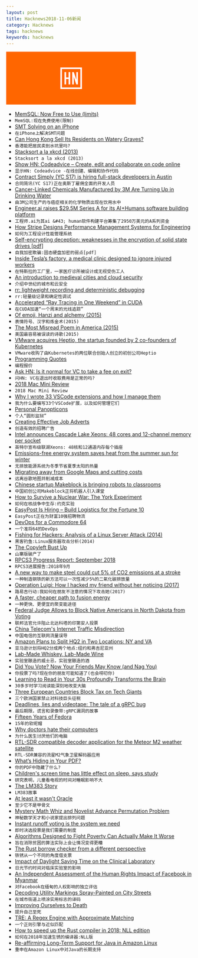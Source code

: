 ```yaml
---
layout: post
title: Hacknews2018-11-06新闻
category: Hacknews
tags: hacknews
keywords: hacknews
---
```


![haccknews-banner](/assets/image/hacknews-banner.jpg)

- [MemSQL: Now Free to Use (limits)](https://www.memsql.com/blog/announcing-memsql-free-tier)
- `MemSQL:现在免费使用(限制)`
- [SMT Solving on an iPhone](https://homes.cs.washington.edu/~bornholt/post/z3-iphone.html)
- `在iPhone上解决SMT问题`
- [Can Hong Kong Sell Its Residents on Watery Graves?](https://www.atlasobscura.com/articles/sea-burial-hong-kong)
- `香港能把居民卖到水坑里吗?`
- [Stacksort a la xkcd (2013)](http://gkoberger.github.io/stacksort/)
- `Stacksort a la xkcd (2013)`
- [Show HN: Codeadvice – Create, edit and collaborate on code online](https://www.codeadvice.io/)
- `显示HN: Codeadvice -在线创建、编辑和协作代码`
- [Contract  Simply (YC S17) is hiring full-stack developers in Austin](item?id=18392392)
- `合同简讯(YC S17)正在奥斯丁雇佣全面的开发人员`
- [Cancer-Linked Chemicals Manufactured by 3M Are Turning Up in Drinking Water](https://www.bloomberg.com/graphics/2018-3M-groundwater-pollution-problem/)
- `由3M公司生产的与癌症相关的化学物质出现在饮用水中`
- [Engineer.ai raises $29.5M Series A for its AI&#43;Humans software building platform](https://techcrunch.com/2018/11/06/engineer-ai-raises-29-5m-series-a-for-its-aihumans-software-building-platform/)
- `工程师.ai为其ai &#43; human软件构建平台筹集了2950万美元的A系列资金`
- [How Stripe Designs Performance Management Systems for Engineering](https://blog.gitprime.com/designing-performance-management-systems/)
- `如何为工程设计性能管理系统`
- [Self-encrypting deception: weaknesses in the encryption of solid state drives [pdf]](https://www.zdnet.com/article/flaws-in-self-encrypting-ssds-let-attackers-bypass-disk-encryption/)
- `自我加密欺骗:固态硬盘加密的弱点[pdf]`
- [Inside Tesla’s factory, a medical clinic designed to ignore injured workers](https://www.revealnews.org/article/inside-teslas-factory-a-medical-clinic-designed-to-ignore-injured-workers/)
- `在特斯拉的工厂里，一家医疗诊所被设计成无视受伤工人`
- [An introduction to medieval cities and cloud security](https://arcentry.com/blog/an-introduction-to-medieval-cities-and-cloud-security/)
- `介绍中世纪的城市和云安全`
- [rr: lightweight recording and deterministic debugging](http://rr-project.org/)
- `rr:轻量级记录和确定性调试`
- [Accelerated “Ray Tracing in One Weekend” in CUDA](https://devblogs.nvidia.com/accelerated-ray-tracing-cuda/)
- `在CUDA加速“一个周末的光线追踪”`
- [Of emoji, Hanzi and alchemy (2015)](https://jealousmarkup.xyz/texts/of-emoji-hanzi-and-alchemy/)
- `表情符号、汉字和炼金术(2015)`
- [The Most Misread Poem in America (2015)](https://www.theparisreview.org/blog/2015/09/11/the-most-misread-poem-in-america/)
- `美国最容易被误读的诗歌(2015)`
- [VMware acquires Heptio, the startup founded by 2 co-founders of Kubernetes](https://techcrunch.com/2018/11/06/vmware-acquires-heptio-the-startup-founded-by-2-co-founders-of-kubernetes/)
- `VMware收购了由Kubernetes的两位联合创始人创立的初创公司Heptio`
- [Programming Quotes](http://quotes.cat-v.org/programming/)
- `编程报价`
- [Ask HN: Is it normal for VC to take a fee on exit?](item?id=18390786)
- `问HN: VC在退出时收取费用是正常的吗?`
- [2018 Mac Mini Review](https://marco.org/2018/11/06/mac-mini-2018-review)
- `2018 Mac Mini Review`
- [Why I wrote 33 VSCode extensions and how I manage them](https://medium.com/@fabiospampinato/why-i-wrote-33-vscode-extensions-and-how-i-manage-them-cb61df05e154)
- `我为什么要编写33个VSCode扩展，以及如何管理它们`
- [Personal Panopticons](https://reallifemag.com/personal-panopticons/)
- `个人“圆形监狱”`
- [Creating Effective Job Adverts](https://blog.honest.work/creating-effective-job-adverts/)
- `创造有效的招聘广告`
- [Intel announces Cascade Lake Xeons: 48 cores and 12-channel memory per socket](https://arstechnica.com/gadgets/2018/11/intel-announces-cascade-lake-xeons-48-cores-and-12-channel-memory-per-socket/)
- `英特尔宣布级联湖Xeons: 48核和12通道内存每个插座`
- [Emissions-free energy system saves heat from the summer sun for winter](https://www.chalmers.se/en/departments/chem/news/Pages/Emissions-free-energy-system-saves-heat-from-the-summer-sun-for-winter-.aspx)
- `无排放能源系统为冬季节省夏季太阳的热量`
- [Migrating away from Google Maps and cutting costs](https://www.eventsofa.de/campus/migrating-away-from-google-maps-and-cutting-costs-by-99/)
- `远离谷歌地图并削减成本`
- [Chinese startup Makeblock is bringing robots to classrooms](https://www.fastcompany.com/90242046/chinese-startup-makeblock-robots-are-invading-classrooms)
- `中国初创公司Makeblock正将机器人引入课堂`
- [How to Survive a Nuclear War: The York Experiment](https://www.historytoday.com/taras-young/how-survive-nuclear-war-york-experiment)
- `如何在核战争中生存:约克实验`
- [EasyPost Is Hiring – Build Logistics for the Fortune 10](https://www.easypost.com/jobs)
- `EasyPost正在为财富10强招聘物流`
- [DevOps for a Commodore 64](https://operation8bit.wordpress.com/2018/10/29/devops-for-a-commodore-64/)
- `一个准将64的DevOps`
- [Fishing for Hackers: Analysis of a Linux Server Attack (2014)](https://sysdig.com/blog/fishing-for-hackers/)
- `黑客钓鱼:Linux服务器攻击分析(2014)`
- [The Copyleft Bust Up](https://writing.kemitchell.com/2018/11/04/Copyleft-Bust-Up.html)
- `山寨版破产了`
- [RPCS3 Progress Report: September 2018](https://rpcs3.net/blog/2018/11/04/progress-report-september-2018/)
- `RPCS3进展报告:2018年9月`
- [A new way to make steel could cut 5% of CO2 emissions at a stroke](https://www.technologyreview.com/s/611961/this-mit-spinout-could-finally-clean-up-steel-one-of-the-globes-biggest-climate-polluters/)
- `一种制造钢铁的新方法可以一次性减少5%的二氧化碳排放量`
- [Operation Luigi: How I hacked my friend without her noticing (2017)](https://mango.pdf.zone/operation-luigi-how-i-hacked-my-friend-without-her-noticing)
- `路易吉行动:我如何在朋友不注意的情况下攻击她(2017)`
- [A faster, cheaper path to fusion energy](https://phys.org/news/2018-11-faster-cheaper-path-fusion-energy.html)
- `一种更快、更便宜的聚变能途径`
- [Federal Judge Allows to Block Native Americans in North Dakota from Voting](https://slate.com/news-and-politics/2018/11/federal-judge-lets-north-dakota-republicans-block-native-americans-from-voting.html)
- `联邦法官允许阻止北达科塔的印第安人投票`
- [China Telecom&#39;s Internet Traffic Misdirection](https://internetintel.oracle.com/blog-single.html?id=China&#43;Telecom%27s&#43;Internet&#43;Traffic&#43;Misdirection)
- `中国电信的互联网流量误导`
- [Amazon Plans to Split HQ2 in Two Locations: NY and VA](https://www.nytimes.com/2018/11/05/technology/amazon-second-headquarters-split.html)
- `亚马逊计划将HQ2分成两个地点:纽约和弗吉尼亚州`
- [Lab-Made Whiskey, Lab-Made Wine](http://blogs.sciencemag.org/pipeline/archives/2018/10/31/lab-made-whiskey-lab-made-wine)
- `实验室酿造的威士忌，实验室酿造的酒`
- [Did You Vote? Now Your Friends May Know (and Nag You)](https://www.nytimes.com/2018/11/04/us/politics/apps-public-voting-record.html)
- `你投票了吗?现在你的朋友可能知道了(也会唠叨你)`
- [Learning to Read in Your 30s Profoundly Transforms the Brain](http://maxplanck.nautil.us/article/338/learning-to-read-in-your-30s-profoundly-transforms-the-brain)
- `30多岁时学习阅读能深刻地改变大脑`
- [Three European Countries Block Tax on Tech Giants](https://www.bloomberg.com/news/articles/2018-11-06/french-push-for-eu-tech-tax-falters-as-italy-vows-to-go-it-alone)
- `三个欧洲国家禁止对科技巨头征税`
- [Deadlines, lies and videotape: The tale of a gRPC bug](https://blog.hostedgraphite.com/2018/10/30/deadlines-lies-and-videotape-the-tale-of-a-grpc-bug/)
- `最后期限，谎言和录像带:gRPC漏洞的故事`
- [Fifteen Years of Fedora](https://fedoramagazine.org/celebrate-fifteen-years-fedora/)
- `15年的软呢帽`
- [Why doctors hate their computers](https://www.newyorker.com/magazine/2018/11/12/why-doctors-hate-their-computers)
- `为什么医生讨厌他们的电脑`
- [RTL-SDR compatible decoder application for the Meteor M2 weather satellite](https://www.rtl-sdr.com/a-complete-linux-based-receiver-and-decoder-application-for-meteor-m2/)
- `RTL-SDR兼容的流星M2气象卫星解码器应用`
- [What’s Hiding in Your PDF?](https://pspdfkit.com/blog/2018/whats-hiding-in-your-pdf/)
- `你的PDF中隐藏了什么?`
- [Children&#39;s screen time has little effect on sleep, says study](https://www.bbc.co.uk/news/technology-46109023)
- `研究表明，儿童看电视的时间对睡眠影响不大`
- [The LM383 Story](http://www.idea2ic.com/LM383/index.html)
- `LM383故事`
- [At least it wasn&#39;t Oracle](https://chrisshort.net/one-fish-two-fish-blue-fish-sporting-new-red-hat/)
- `至少它不是甲骨文`
- [Mystery Math Whiz and Novelist Advance Permutation Problem](https://www.quantamagazine.org/sci-fi-writer-greg-egan-and-anonymous-math-whiz-advance-permutation-problem-20181105/)
- `神秘数学天才和小说家提出排列问题`
- [Instant runoff voting is the system we need](http://chuckgreenman.posthaven.com/instant-runoff-voting-is-the-system-we-need)
- `即时决选投票是我们需要的制度`
- [Algorithms Designed to Fight Poverty Can Actually Make It Worse](https://www.scientificamerican.com/article/algorithms-designed-to-fight-poverty-can-actually-make-it-worse/)
- `旨在消除贫困的算法实际上会让情况变得更糟`
- [The Rust borrow checker from a different perspective](https://blog.systems.ethz.ch/blog/2018/a-hammer-you-can-only-hold-by-the-handle.html)
- `铁锈从一个不同的角度借支票`
- [Impact of Daylight Saving Time on the Clinical Laboratory](https://www.ncbi.nlm.nih.gov/pmc/articles/PMC6047237/)
- `日光节约时间对临床实验室的影响`
- [An Independent Assessment of the Human Rights Impact of Facebook in Myanmar](https://newsroom.fb.com/news/2018/11/myanmar-hria/)
- `对Facebook在缅甸的人权影响的独立评估`
- [Decoding Utility Markings Spray-Painted on City Streets](https://99percentinvisible.org/article/colorful-language-decoding-utility-markings-spray-painted-on-city-streets/)
- `在城市街道上喷涂实用标志的译码`
- [Improving Ourselves to Death](https://www.newyorker.com/magazine/2018/01/15/improving-ourselves-to-death)
- `提升自己至死`
- [TRE: A Regex Engine with Approximate Matching](http://ducktape.blot.im/tre-a-regex-engine-with-approximate-matching)
- `一个正则引擎与近似匹配`
- [How to speed up the Rust compiler in 2018: NLL edition](https://blog.mozilla.org/nnethercote/2018/11/06/how-to-speed-up-the-rust-compiler-in-2018-nll-edition/)
- `如何在2018年加速生锈的编译器:NLL版`
- [Re-affirming Long-Term Support for Java in Amazon Linux](https://aws.amazon.com/blogs/compute/re-affirming-long-term-support-for-java-in-amazon-linux/)
- `重申在Amazon Linux中对Java的长期支持`

